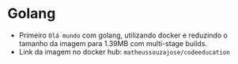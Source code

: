 # Golang

- Primeiro `Olá mundo` com golang, utilizando docker e reduzindo o tamanho da imagem para 1.39MB com multi-stage builds.
- Link da imagem no docker hub: `matheussouzajose/codeeducation`
